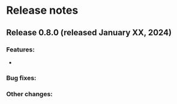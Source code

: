 # Release notes

## Release 0.8.0 (released January XX, 2024)

### Features:
- 

### Bug fixes:

### Other changes: